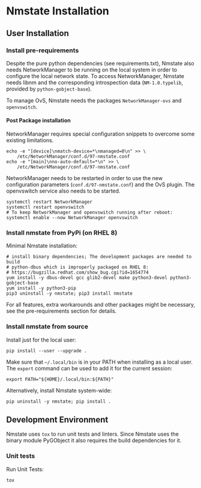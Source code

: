 # Nmstate Installation

## User Installation

### Install pre-requirements
Despite the pure python dependencies (see requirements.txt),
Nmstate also needs NetworkManager to be running on the local system
in order to configure the local network state.
To access NetworkManager, Nmstate needs libnm and the corresponding
introspection data (`NM-1.0.typelib`, provided by `python-gobject-base`).

To manage OvS, Nmstate needs the packages `NetworkManager-ovs` and `openvswitch`.

#### Post Package installation

NetworkManager requires special configuration snippets to overcome some
existing limitations.

```
echo -e "[device]\nmatch-device=*\nmanaged=0\n" >> \
    /etc/NetworkManager/conf.d/97-nmstate.conf
echo -e "[main]\nno-auto-default=*\n" >> \
    /etc/NetworkManager/conf.d/97-nmstate.conf
```

NetworkManager needs to be restarted in order to use the new configuration
parameters (`conf.d/97-nmstate.conf`) and the OvS plugin.
The openvswitch service also needs to be started.

```
systemctl restart NetworkManager
systemctl restart openvswitch
# To keep NetworkManager and openvswitch running after reboot:
systemctl enable --now NetworkManager openvswitch
```

### Install nmstate from PyPi (on RHEL 8)

Minimal Nmstate installation:
``` shell
# install binary dependencies; The development packages are needed to build
# python-dbus which is improperly packaged on RHEL 8:
# https://bugzilla.redhat.com/show_bug.cgi?id=1654774
yum install -y dbus-devel gcc glib2-devel make python3-devel python3-gobject-base
yum install -y python3-pip
pip3 uninstall -y nmstate; pip3 install nmstate
```

For all features, extra workarounds and other packages might be necessary, see
the pre-requirements section for details.

### Install nmstate from source

Install just for the local user:

```shell
pip install --user --upgrade .
```

Make sure that `~/.local/bin` is in your PATH when installing as a local user.
The `export` command can be used to add it for the current session:

```shell
export PATH="${HOME}/.local/bin:${PATH}"
```

Alternatively, install Nmstate system-wide:
```shell
pip uninstall -y nmstate; pip install .
```

## Development Environment

Nmstate uses `tox` to run unit tests and linters. Since Nmstate uses the binary
module PyGObject it also requires the build dependencies for it.

### Unit tests
Run Unit Tests:
```shell
tox
```
